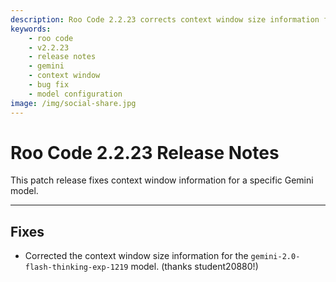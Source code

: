 ```yaml
---
description: Roo Code 2.2.23 corrects context window size information for gemini-2.0-flash-thinking-exp-1219 model for accurate usage.
keywords:
    - roo code
    - v2.2.23
    - release notes
    - gemini
    - context window
    - bug fix
    - model configuration
image: /img/social-share.jpg
---
```


# Roo Code 2.2.23 Release Notes

This patch release fixes context window information for a specific Gemini model.

---

## Fixes

- Corrected the context window size information for the `gemini-2.0-flash-thinking-exp-1219` model. (thanks student20880!)
